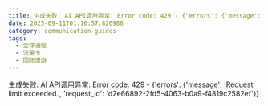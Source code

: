 ```yaml
---
title: 生成失败: AI API调用异常: Error code: 429 - {'errors': {'message': 'Request limit exceeded.', 'request_id': '2ae4e5f2-98ad-4a8d-9213-4d26a34bd778'}}
date: 2025-09-11T01:16:57.826986
category: communication-guides
tags:
  - 全球通信
  - 流量卡
  - 国际漫游
---
```


生成失败: AI API调用异常: Error code: 429 - {'errors': {'message': 'Request limit exceeded.', 'request_id': 'd2e66892-2fd5-4063-b0a9-f4819c2582ef'}}